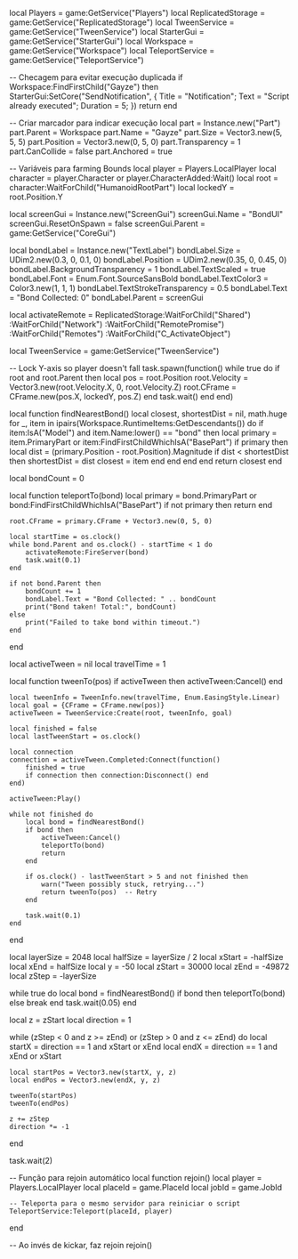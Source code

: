 local Players = game:GetService("Players")
local ReplicatedStorage = game:GetService("ReplicatedStorage")
local TweenService = game:GetService("TweenService")
local StarterGui = game:GetService("StarterGui")
local Workspace = game:GetService("Workspace")
local TeleportService = game:GetService("TeleportService")

-- Checagem para evitar execução duplicada
if Workspace:FindFirstChild("Gayze") then
    StarterGui:SetCore("SendNotification", {
        Title = "Notification";
        Text = "Script already executed";
        Duration = 5;
    })
    return
end

-- Criar marcador para indicar execução
local part = Instance.new("Part")
part.Parent = Workspace
part.Name = "Gayze"
part.Size = Vector3.new(5, 5, 5)
part.Position = Vector3.new(0, 5, 0)
part.Transparency = 1
part.CanCollide = false
part.Anchored = true

-- Variáveis para farming Bounds
local player = Players.LocalPlayer
local character = player.Character or player.CharacterAdded:Wait()
local root = character:WaitForChild("HumanoidRootPart")
local lockedY = root.Position.Y

local screenGui = Instance.new("ScreenGui")
screenGui.Name = "BondUI"
screenGui.ResetOnSpawn = false
screenGui.Parent = game:GetService("CoreGui")

local bondLabel = Instance.new("TextLabel")
bondLabel.Size = UDim2.new(0.3, 0, 0.1, 0)
bondLabel.Position = UDim2.new(0.35, 0, 0.45, 0)
bondLabel.BackgroundTransparency = 1
bondLabel.TextScaled = true
bondLabel.Font = Enum.Font.SourceSansBold
bondLabel.TextColor3 = Color3.new(1, 1, 1)
bondLabel.TextStrokeTransparency = 0.5
bondLabel.Text = "Bond Collected: 0"
bondLabel.Parent = screenGui

local activateRemote = ReplicatedStorage:WaitForChild("Shared")
    :WaitForChild("Network")
    :WaitForChild("RemotePromise")
    :WaitForChild("Remotes")
    :WaitForChild("C_ActivateObject")

local TweenService = game:GetService("TweenService")

-- Lock Y-axis so player doesn't fall
task.spawn(function()
    while true do
        if root and root.Parent then
            local pos = root.Position
            root.Velocity = Vector3.new(root.Velocity.X, 0, root.Velocity.Z)
            root.CFrame = CFrame.new(pos.X, lockedY, pos.Z)
        end
        task.wait()
    end
end)

local function findNearestBond()
    local closest, shortestDist = nil, math.huge
    for _, item in ipairs(Workspace.RuntimeItems:GetDescendants()) do
        if item:IsA("Model") and item.Name:lower() == "bond" then
            local primary = item.PrimaryPart or item:FindFirstChildWhichIsA("BasePart")
            if primary then
                local dist = (primary.Position - root.Position).Magnitude
                if dist < shortestDist then
                    shortestDist = dist
                    closest = item
                end
            end
        end
    end
    return closest
end

local bondCount = 0

local function teleportTo(bond)
    local primary = bond.PrimaryPart or bond:FindFirstChildWhichIsA("BasePart")
    if not primary then return end

    root.CFrame = primary.CFrame + Vector3.new(0, 5, 0)

    local startTime = os.clock()
    while bond.Parent and os.clock() - startTime < 1 do
        activateRemote:FireServer(bond)
        task.wait(0.1)
    end

    if not bond.Parent then
        bondCount += 1
        bondLabel.Text = "Bond Collected: " .. bondCount
        print("Bond taken! Total:", bondCount)
    else
        print("Failed to take bond within timeout.")
    end
end

local activeTween = nil
local travelTime = 1

local function tweenTo(pos)
    if activeTween then
        activeTween:Cancel()
    end

    local tweenInfo = TweenInfo.new(travelTime, Enum.EasingStyle.Linear)
    local goal = {CFrame = CFrame.new(pos)}
    activeTween = TweenService:Create(root, tweenInfo, goal)

    local finished = false
    local lastTweenStart = os.clock()

    local connection
    connection = activeTween.Completed:Connect(function()
        finished = true
        if connection then connection:Disconnect() end
    end)

    activeTween:Play()

    while not finished do
        local bond = findNearestBond()
        if bond then
            activeTween:Cancel()
            teleportTo(bond)
            return
        end

        if os.clock() - lastTweenStart > 5 and not finished then
            warn("Tween possibly stuck, retrying...")
            return tweenTo(pos)  -- Retry
        end

        task.wait(0.1)
    end
end

local layerSize = 2048
local halfSize = layerSize / 2
local xStart = -halfSize
local xEnd = halfSize
local y = -50
local zStart = 30000
local zEnd = -49872
local zStep = -layerSize

while true do
    local bond = findNearestBond()
    if bond then
        teleportTo(bond)
    else
        break
    end
    task.wait(0.05)
end

local z = zStart
local direction = 1

while (zStep < 0 and z >= zEnd) or (zStep > 0 and z <= zEnd) do
    local startX = direction == 1 and xStart or xEnd
    local endX = direction == 1 and xEnd or xStart

    local startPos = Vector3.new(startX, y, z)
    local endPos = Vector3.new(endX, y, z)

    tweenTo(startPos)
    tweenTo(endPos)

    z += zStep
    direction *= -1
end

task.wait(2)

-- Função para rejoin automático
local function rejoin()
    local player = Players.LocalPlayer
    local placeId = game.PlaceId
    local jobId = game.JobId

    -- Teleporta para o mesmo servidor para reiniciar o script
    TeleportService:Teleport(placeId, player)
end

-- Ao invés de kickar, faz rejoin
rejoin()
